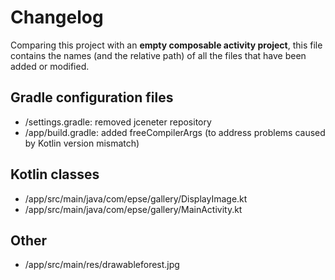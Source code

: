 # Changelog

Comparing this project with an **empty composable activity project**,
this file contains the names (and the relative path) of all the files that have been added or
modified.

## Gradle configuration files
* /settings.gradle: removed jceneter repository
* /app/build.gradle: added freeCompilerArgs (to address problems caused by Kotlin version mismatch)

## Kotlin classes 
* /app/src/main/java/com/epse/gallery/DisplayImage.kt
* /app/src/main/java/com/epse/gallery/MainActivity.kt

## Other
* /app/src/main/res/drawableforest.jpg
